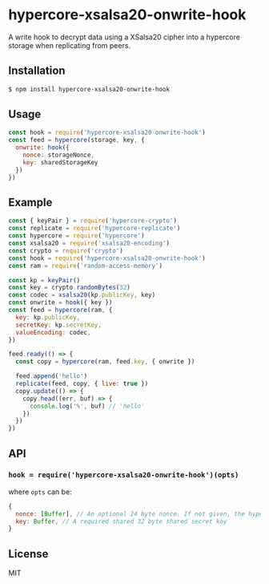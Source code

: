 hypercore-xsalsa20-onwrite-hook
===============================

A write hook to decrypt data using a XSalsa20 cipher into a hypercore
storage when replicating from peers.


## Installation

```sh
$ npm install hypercore-xsalsa20-onwrite-hook
```

## Usage

```js
const hook = require('hypercore-xsalsa20-onwrite-hook')
const feed = hypercore(storage, key, {
  onwrite: hook({
    nonce: storageNonce,
    key: sharedStorageKey
  })
})
```

## Example

```js
const { keyPair } = require('hypercore-crypto')
const replicate = require('hypercore-replicate')
const hypercore = require('hypercore')
const xsalsa20 = require('xsalsa20-encoding')
const crypto = require('crypto')
const hook = require('hypercore-xsalsa20-onwrite-hook')
const ram = require('random-access-memory')

const kp = keyPair()
const key = crypto.randomBytes(32)
const codec = xsalsa20(kp.publicKey, key)
const onwrite = hook({ key })
const feed = hypercore(ram, {
  key: kp.publicKey,
  secretKey: kp.secretKey,
  valueEncoding: codec,
})

feed.ready(() => {
  const copy = hypercore(ram, feed.key, { onwrite })

  feed.append('hello')
  replicate(feed, copy, { live: true })
  copy.update(() => {
    copy.head((err, buf) => {
      console.log('%', buf) // 'hello'
    })
  })
})
```

## API

### `hook = require('hypercore-xsalsa20-onwrite-hook')(opts)`

where `opts` can be:

```js
{
  nonce: [Buffer], // An optional 24 byte nonce. If not given, the hypercore's public key is used
  key: Buffer, // A required shared 32 byte shared secret key
}
```

## License

MIT
